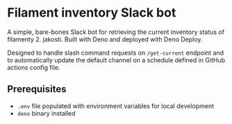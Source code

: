# Filament inventory Slack bot

A simple, bare-bones Slack bot for retrieving the current inventory status of
filamenty 2. jakosti. Built with Deno and deployed with Deno Deploy.

Designed to handle slash command requests on `/get-current` endpoint and to
automatically update the default channel on a schedule defined in GitHub actions
config file.

## Prerequisites

- `.env` file populated with environment variables for local development
- `deno` binary installed
